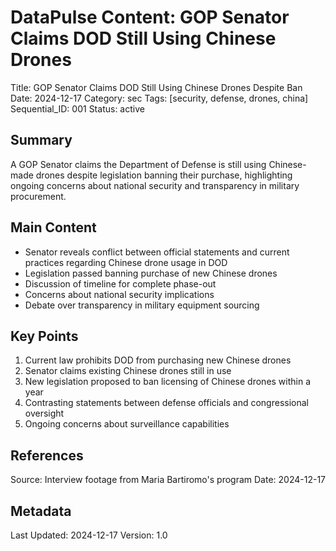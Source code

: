 # DataPulse Content: GOP Senator Claims DOD Still Using Chinese Drones

Title: GOP Senator Claims DOD Still Using Chinese Drones Despite Ban
Date: 2024-12-17
Category: sec
Tags: [security, defense, drones, china]
Sequential_ID: 001
Status: active

## Summary
A GOP Senator claims the Department of Defense is still using Chinese-made drones despite legislation banning their purchase, highlighting ongoing concerns about national security and transparency in military procurement.

## Main Content
- Senator reveals conflict between official statements and current practices regarding Chinese drone usage in DOD
- Legislation passed banning purchase of new Chinese drones
- Discussion of timeline for complete phase-out
- Concerns about national security implications
- Debate over transparency in military equipment sourcing

## Key Points
1. Current law prohibits DOD from purchasing new Chinese drones
2. Senator claims existing Chinese drones still in use
3. New legislation proposed to ban licensing of Chinese drones within a year
4. Contrasting statements between defense officials and congressional oversight
5. Ongoing concerns about surveillance capabilities

## References
Source: Interview footage from Maria Bartiromo's program
Date: 2024-12-17

## Metadata
Last Updated: 2024-12-17
Version: 1.0